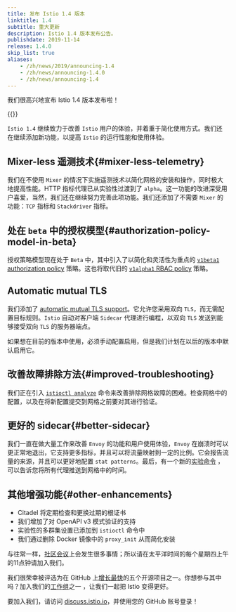 ```yaml
---
title: 发布 Istio 1.4 版本
linktitle: 1.4
subtitle: 重大更新
description: Istio 1.4 版本发布公告。
publishdate: 2019-11-14
release: 1.4.0
skip_list: true
aliases:
    - /zh/news/2019/announcing-1.4
    - /zh/news/announcing-1.4.0
    - /zh/news/announcing-1.4
---
```


我们很高兴地宣布 Istio 1.4 版本发布啦！

{{<relnote>}}

`Istio 1.4` 继续致力于改善 `Istio` 用户的体验，并着重于简化使用方式。我们还在继续添加新功能，以提高 `Istio` 的运行性能和使用体验。

## Mixer-less 遥测技术{#mixer-less-telemetry}

我们在不使用 `Mixer` 的情况下实施遥测技术以简化网格的安装和操作，同时极大地提高性能。HTTP 指标代理已从实验性过渡到了 `alpha`。这一功能的改进深受用户喜爱，当然，我们还在继续努力完善此项功能。我们还添加了不需要 `Mixer` 的功能：`TCP` 指标和 `Stackdriver` 指标。

## 处在 `beta` 中的授权模型{#authorization-policy-model-in-beta}

授权策略模型现在处于 `Beta` 中，其中引入了以简化和灵活性为重点的 [`v1beta1` authorization policy](/zh/blog/2019/v1beta1-authorization-policy/) 策略。这也将取代旧的 [`v1alpha1` RBAC policy](/zh/docs/reference/config/security/istio.rbac.v1alpha1/) 策略。

## Automatic mutual TLS

我们添加了 [automatic mutual TLS support](/zh/docs/tasks/security/authentication/auto-mtls/)。它允许您采用双向 `TLS`，而无需配置目标规则。`Istio` 自动对客户端 `Sidecar` 代理进行编程，以双向 `TLS` 发送到能够接受双向 `TLS` 的服务器端点。

如果想在目前的版本中使用，必须手动配置启用，但是我们计划在以后的版本中默认启用它。

## 改善故障排除方法{#improved-troubleshooting}

我们正在引入 [`istioctl analyze`](/zh/docs/ops/diagnostic-tools/istioctl-analyze/) 命令来改善排除网格故障的困难。检查网格中的配置，以及在将新配置提交到网格之前要对其进行验证。

## 更好的 sidecar{#better-sidecar}

我们一直在做大量工作来改善 `Envoy` 的功能和用户使用体验，`Envoy` 在崩溃时可以更正常地退出，它支持更多指标，并且可以将流量映射到一定的比例。它会报告流量的来源，并且可以更好地配置 `stat patterns`。最后，有一个新的[实验命令](/zh/docs/reference/commands/istioctl/#istioctl-experimental-wait)  ，可以告诉您将所有代理推送到网格中的时间。

## 其他增强功能{#other-enhancements}

- Citadel 将定期检查和更换过期的根证书
- 我们增加了对 OpenAPI v3 模式验证的支持
- 实验性的多群集设置已添加到 `istioctl` 命令中
- 我们通过删除 Docker 镜像中的 `proxy_init` 从而简化安装

与往常一样，[社区会议](https://github.com/istio/community#community-meeting)上会发生很多事情；所以请在太平洋时间的每个星期四上午的11点钟请加入我们。

我们很荣幸被评选为在 GitHub 上[增长最快](https://octoverse.github.com/#top-and-trending-projects)的五个开源项目之一。你想参与其中吗？加入我们的[工作组](https://github.com/istio/community/blob/master/WORKING-GROUPS.md)之一 ，让我们一起把 Istio 变得更好。

要加入我们，请访问 [discuss.istio.io](https://discuss.istio.io)，并使用您的 GitHub 账号登录！
